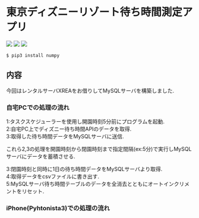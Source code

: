 # 東京ディズニーリゾート待ち時間測定アプリ
![](https://img.shields.io/badge/Pyhton-3.7.8-4169e1.svg)
![](https://img.shields.io/badge/Pyhtonista3-3.6-00fa9a.svg)
![](https://img.shields.io/badge/MySQL-5.7.27-4169e1.svg)  
```
$ pip3 install numpy
```

## 内容
今回はレンタルサーバXREAをお借りしてMySQLサーバを構築しました.

### 自宅PCでの処理の流れ

1:タスクスケジューラーを使用し開園時刻5分前にプログラムを起動.  
2:自宅PC上でディズニー待ち時間APIのデータを取得.  
3:取得した待ち時間データをMySQLサーバに送信.  

これら2,3の処理を開園時刻から閉園時刻まで指定間隔(ex:5分)で実行しMySQLサーバにデータを蓄積させる.  

3:閉園時刻と同時に1日の待ち時間データをMySQLサーバより取得.  
4:取得データをcsvファイルに書き出す.  
5:MySQLサーバ待ち時間テーブルのデータを全消去とともにオートインクリメントをリセット.  

### iPhone(Pyhtonista3)での処理の流れ
